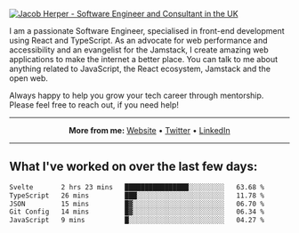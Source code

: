 [![Jacob Herper - Software Engineer and Consultant in the UK](https://res.cloudinary.com/jacobherper/image/upload/v1641506277/gh-image.png)](https://jacobherper.com/)

I am a passionate Software Engineer, specialised in front-end development using React and TypeScript. As an advocate for web performance and accessibility and an evangelist for the Jamstack, I create amazing web applications to make the internet a better place. You can talk to me about anything related to JavaScript, the React ecosystem, Jamstack and the open web.

Always happy to help you grow your tech career through mentorship. Please feel free to reach out, if you need help!

---

<p align="center">
  <strong>More from me:</strong> 
  <a href="https://jacobherper.com/">Website</a> •
  <a href="https://twitter.com/intent/follow?screen_name=jakeherp&tw_p=followbutton">Twitter</a> •
  <a href="https://www.linkedin.com/in/jacobherper/">LinkedIn</a>
</p>

---

## What I've worked on over the last few days:

<!--START_SECTION:waka-->

```txt
Svelte       2 hrs 23 mins   ████████████████░░░░░░░░░   63.68 %
TypeScript   26 mins         ███░░░░░░░░░░░░░░░░░░░░░░   11.78 %
JSON         15 mins         █▓░░░░░░░░░░░░░░░░░░░░░░░   06.70 %
Git Config   14 mins         █▓░░░░░░░░░░░░░░░░░░░░░░░   06.34 %
JavaScript   9 mins          █░░░░░░░░░░░░░░░░░░░░░░░░   04.27 %
```

<!--END_SECTION:waka-->
